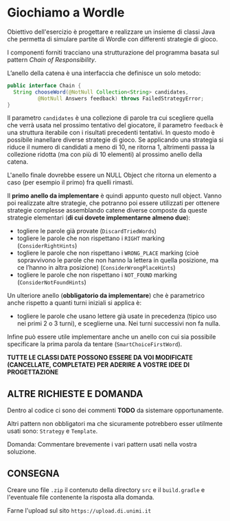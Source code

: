 # Giochiamo a Wordle

Obiettivo dell'esercizio è progettare e realizzare un insieme di classi Java che permetta di simulare partite di Wordle con differenti strategie di gioco.

I componenti forniti tracciano una strutturazione del programma basata sul pattern *Chain of Responsibility*.

L’anello della catena è una interfaccia che definisce un solo metodo:

```java
public interface Chain {
  String chooseWord(@NotNull Collection<String> candidates,
          @NotNull Answers feedback) throws FailedStrategyError;
}
```

Il parametro `candidates` è una collezione di parole tra cui scegliere quella che verrà usata nel prossimo tentativo del giocatore, il parametro `feedback`  è una struttura iterabile con i risultati precedenti tentativi.
In questo modo è possibile inanellare diverse strategie di gioco.
Se applicando una strategia si riduce il numero di candidati a meno di 10, ne ritorna 1, altrimenti passa la collezione ridotta (ma con più di 10 elementi) al prossimo anello della catena.

L'anello finale dovrebbe essere un NULL Object che ritorna un elemento a caso (per esempio il primo) fra quelli rimasti.

Il **primo anello da implementare** è quindi appunto questo null object. Vanno poi realizzate altre strategie, che potranno 
poi essere utilizzati per ottenere strategie complesse assemblando catene diverse composte da queste 
strategie elementari (**di cui dovete implementarne almeno due**):

- togliere le parole già provate (`DiscardTriedWords`)
- togliere le parole che non rispettano i `RIGHT` marking (`ConsiderRightHints`)
- togliere le parole che non rispettano i `WRONG_PLACE` marking (cioè sopravvivono le 
  parole che non hanno la lettera in quella posizione, ma ce l’hanno in altra posizione) (`ConsiderWrongPlaceHints`)
- togliere le parole che non rispettano i `NOT_FOUND` marking (`ConsiderNotFoundHints`)

Un ulteriore anello (**obbligatorio da implementare**) che è parametrico anche rispetto a quanti turni iniziali si applica è:

- togliere le parole che usano lettere già usate in precedenza (tipico uso nei primi 2 o 3 turni), e sceglierne una. Nei
  turni successivi non fa nulla.

Infine può essere utile implementare anche un anello con cui sia possibile specificare la prima parola da tentare (`SmartChoiceFirstWord`).

**TUTTE LE CLASSI DATE POSSONO ESSERE DA VOI MODIFICATE (CANCELLATE, COMPLETATE) PER ADERIRE A VOSTRE IDEE DI PROGETTAZIONE**

## ALTRE RICHIESTE E DOMANDA

Dentro al codice ci sono dei commenti **TODO** da sistemare opportunamente.

Altri pattern non obbligatori ma che sicuramente potrebbero esser utilmente usati sono: `Strategy` e `Template`.

Domanda: Commentare brevemente i vari pattern usati nella vostra soluzione.

## CONSEGNA

Creare uno file `.zip` il contenuto della directory `src` e il `build.gradle` e l'eventuale file contenente la risposta alla domanda.

Farne l'upload sul sito `https://upload.di.unimi.it`



